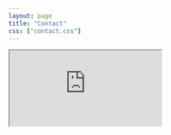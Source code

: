 ```yaml
---
layout: page
title: "Contact"
css: ["contact.css"]
---
```

<div class="col s12">
  <div class="icontain">
    <iframe src="https://weibo.com/2087076114/profile?rightmod=1&wvr=6&mod=personinfo&is_all=1">Loading...</iframe>
  </div>
</div>